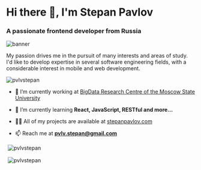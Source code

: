 # Hi there 👋, I'm Stepan Pavlov
### A passionate frontend developer from Russia

<img src='https://i.imgur.com/9DvCTbL.png' alt='banner' />

My passion drives me in the pursuit of many interests and areas of study. I'd like to develop expertise in several software engineering fields, with a considerable interest in mobile and web development.

<p align="left"> <img src="https://komarev.com/ghpvc/?username=pvlvstepan&label=Profile%20views&color=0e75b6&style=flat" alt="pvlvstepan" /> </p>

- 🔭 I’m currently working at [BigData Research Centre of the Moscow State University](https://bigdata.msu.ru/)

- 🌱 I’m currently learning **React, JavaScript, RESTful and more...**

- 👨‍💻 All of my projects are available at [stepanpavlov.com](stepanpavlov.com)

- 📫 Reach me at **pvlv.stepan@gmail.com**

<p>&nbsp;<img align="center" src="https://github-readme-stats.vercel.app/api/top-langs/?username=pvlvstepan&bg_color=#0D1117&text_color=#FFFFFF&exclude_repo=java-virtue-bank-group" alt="pvlvstepan" /></p>
<p>&nbsp;<img align="center" src="https://github-readme-stats.vercel.app/api?username=pvlvstepan&show_icons=true&locale=en&count_private=true&bg_color=#0D1117&text_color=#FFFFFF" alt="pvlvstepan" /></p>
